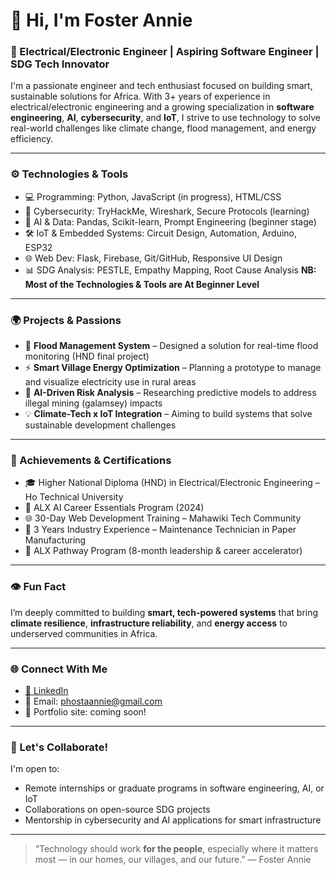 # 👋 Hi, I'm Foster Annie

### 🧠 Electrical/Electronic Engineer | Aspiring Software Engineer | SDG Tech Innovator

I'm a passionate engineer and tech enthusiast focused on building smart, sustainable solutions for Africa. With 3+ years of experience in electrical/electronic engineering and a growing specialization in **software engineering**, **AI**, **cybersecurity**, and **IoT**, I strive to use technology to solve real-world challenges like climate change, flood management, and energy efficiency.

---

### ⚙️ Technologies & Tools

- 💻 Programming: Python, JavaScript (in progress), HTML/CSS
- 🔐 Cybersecurity: TryHackMe, Wireshark, Secure Protocols (learning)
- 🤖 AI & Data: Pandas, Scikit-learn, Prompt Engineering (beginner stage)
- 🛠 IoT & Embedded Systems: Circuit Design, Automation, Arduino, ESP32
- 🌐 Web Dev: Flask, Firebase, Git/GitHub, Responsive UI Design
- 📊 SDG Analysis: PESTLE, Empathy Mapping, Root Cause Analysis
**NB: Most of the Technologies & Tools are At Beginner Level**

---

### 🌍 Projects & Passions

- 🔦 **Flood Management System** – Designed a solution for real-time flood monitoring (HND final project)
- ⚡ **Smart Village Energy Optimization** – Planning a prototype to manage and visualize electricity use in rural areas
- 🧠 **AI-Driven Risk Analysis** – Researching predictive models to address illegal mining (galamsey) impacts
- 💡 **Climate-Tech x IoT Integration** – Aiming to build systems that solve sustainable development challenges

---

### 🏅 Achievements & Certifications

- 🎓 Higher National Diploma (HND) in Electrical/Electronic Engineering – Ho Technical University
- 🧪 ALX AI Career Essentials Program (2024)
- 🌐 30-Day Web Development Training – Mahawiki Tech Community
- 💼 3 Years Industry Experience – Maintenance Technician in Paper Manufacturing
- 🧭 ALX Pathway Program (8-month leadership & career accelerator)

---

### 👁️ Fun Fact
I’m deeply committed to building **smart, tech-powered systems** that bring **climate resilience**, **infrastructure reliability**, and **energy access** to underserved communities in Africa.

---

### 🌐 Connect With Me

- [🔗 LinkedIn](https://www.linkedin.com/in/foster-annie)
- 📧 Email: phostaannie@gmail.com
- 🌱 Portfolio site: coming soon!

---

### 💬 Let's Collaborate!

I'm open to:
- Remote internships or graduate programs in software engineering, AI, or IoT
- Collaborations on open-source SDG projects
- Mentorship in cybersecurity and AI applications for smart infrastructure

---

> “Technology should work **for the people**, especially where it matters most — in our homes, our villages, and our future.” — Foster Annie
